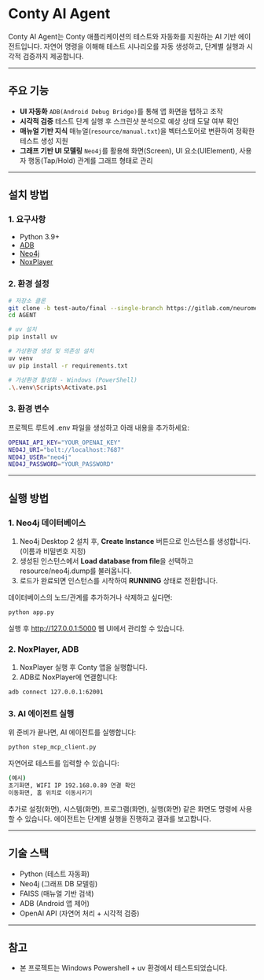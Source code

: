 # Conty AI Agent

Conty AI Agent는 Conty 애플리케이션의 테스트와 자동화를 지원하는 AI 기반 에이전트입니다. 자연어 명령을 이해해 테스트 시나리오를 자동 생성하고, 단계별 실행과 시각적 검증까지 제공합니다.

---

## 주요 기능
- **UI 자동화**
  `ADB(Android Debug Bridge)`를 통해 앱 화면을 탭하고 조작
- **시각적 검증**
  테스트 단계 실행 후 스크린샷 분석으로 예상 상태 도달 여부 확인
- **매뉴얼 기반 지식**
  매뉴얼(`resource/manual.txt`)을 벡터스토어로 변환하여 정확한 테스트 생성 지원
- **그래프 기반 UI 모델링**
  `Neo4j`를 활용해 화면(Screen), UI 요소(UIElement), 사용자 행동(Tap/Hold) 관계를 그래프 형태로 관리

---

## 설치 방법

### 1. 요구사항
- Python 3.9+
- [ADB](https://developer.android.com/studio/command-line/adb)  
- [Neo4j](https://neo4j.com/)
- [NoxPlayer](https://kr.bignox.com/)

### 2. 환경 설정
```bash
# 저장소 클론
git clone -b test-auto/final --single-branch https://gitlab.com/neuromeka-group/nrmkc/release-automation
cd AGENT

# uv 설치
pip install uv

# 가상환경 생성 및 의존성 설치
uv venv
uv pip install -r requirements.txt

# 가상환경 활성화 - Windows (PowerShell)
.\.venv\Scripts\Activate.ps1
```

### 3. 환경 변수
프로젝트 루트에 .env 파일을 생성하고 아래 내용을 추가하세요:
```bash
OPENAI_API_KEY="YOUR_OPENAI_KEY"
NEO4J_URI="bolt://localhost:7687"
NEO4J_USER="neo4j"
NEO4J_PASSWORD="YOUR_PASSWORD"
``` 

---

## 실행 방법

### 1. Neo4j 데이터베이스
1. Neo4j Desktop 2 설치 후, **Create Instance** 버튼으로 인스턴스를 생성합니다. (이름과 비밀번호 지정)
2. 생성된 인스턴스에서 **Load database from file**을 선택하고 resource/neo4j.dump를 불러옵니다.
3. 로드가 완료되면 인스턴스를 시작하여 **RUNNING** 상태로 전환합니다.

데이터베이스의 노드/관계를 추가하거나 삭제하고 싶다면:
```bash
python app.py
```
실행 후 http://127.0.0.1:5000 웹 UI에서 관리할 수 있습니다.

### 2. NoxPlayer, ADB
1. NoxPlayer 실행 후 Conty 앱을 실행합니다.
2. ADB로 NoxPlayer에 연결합니다:
```bash
adb connect 127.0.0.1:62001
```

### 3. AI 에이전트 실행
위 준비가 끝나면, AI 에이전트를 실행합니다:
```bash
python step_mcp_client.py
```
자연어로 테스트를 입력할 수 있습니다:
```bash
(예시)
초기화면, WIFI IP 192.168.0.89 연결 확인
이동화면, 홈 위치로 이동시키기
```
추가로 설정(화면), 시스템(화면), 프로그램(화면), 실행(화면) 같은 화면도 명령에 사용할 수 있습니다.
에이전트는 단계별 실행을 진행하고 결과를 보고합니다.

---

## 기술 스택
- Python (테스트 자동화)
- Neo4j (그래프 DB 모델링)
- FAISS (매뉴얼 기반 검색)
- ADB (Android 앱 제어)
- OpenAI API (자연어 처리 + 시각적 검증)

---

## 참고
- 본 프로젝트는 Windows Powershell + uv 환경에서 테스트되었습니다.